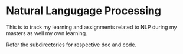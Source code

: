 # Natural Langugage Processing

This is to track my learning and assignments related to NLP during my masters as well my own learning.

Refer the subdirectories for respective doc and code.
